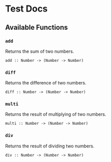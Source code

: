 # Test Docs
## Available Functions
### `add`
Returns the sum of two numbers.

```add :: Number -> (Number -> Number)```

### `diff`
Returns the difference of two numbers.

```diff :: Number -> (Number -> Number)```

### `multi`
Returns the result of multiplying of two numbers.

```multi :: Number -> (Number -> Number)```

### `div`
Returns the result of dividing two numbers.

```div :: Number -> (Number -> Number)```